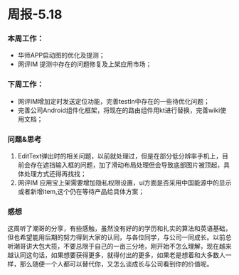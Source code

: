 # 周报-5.18

### 本周工作：

- 华师APP启动图的优化及提测；
- 网评IM 提测中存在的问题修复及上架应用市场；

### 下周工作：

- 网评IM增加定时发送定位功能，完善testIn中存在的一些待优化问题；
- 完善公司Android组件化框架，将现在的路由组件用kt进行替换，完善wiki使用文档；

### 问题&思考

1. EditText弹出时的相关问题，以前就处理过，但是在部分低分辨率手机上，目前会存在遮挡输入框的问题，加了滑动布局处理但会导致底部图片被顶起，具体处理方式还得再找找；
2. 网评IM 应用宝上架需要增加隐私权限设置，ui方面是否采用中国能源中的显示或者新增item,这个仍在等待产品给具体方案； 

### 感想

这周听了潮哥的分享，有些感触，虽然没有好的的学历和扎实的算法和英语基础，但也希望能用后期的努力得到大家的认同，与各位同学，与公司一同成长。以前总听潮哥讲大包大揽，不要总限于自己的一亩三分地，刚开始不怎么理解，现在越来越认同这句话，如果想要获得更多，就得付出的更多，如果老是想着和大多数人一样，那么随便一个人都可以替代你，又怎么谈成长与公司看到你的价值呢。

